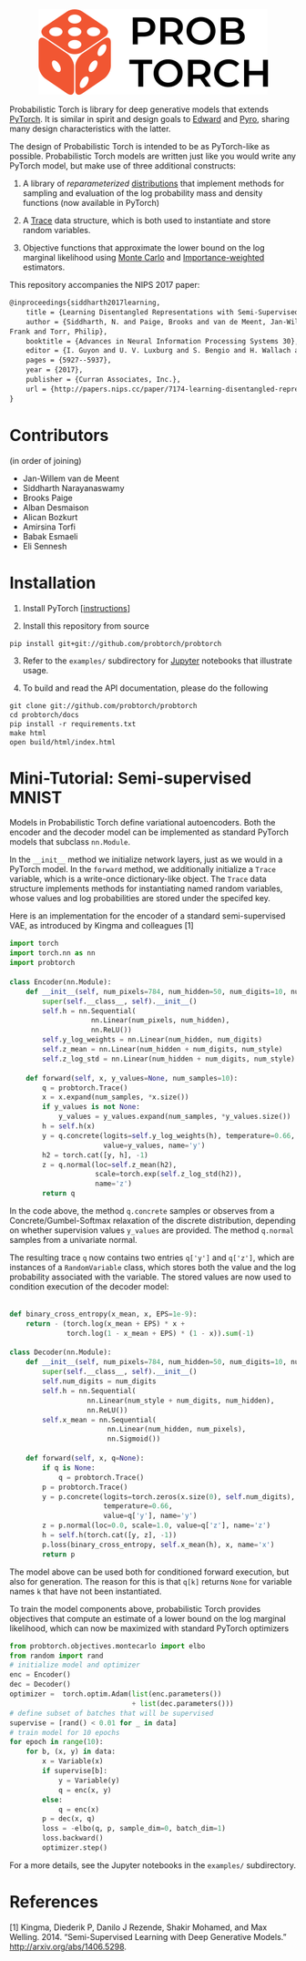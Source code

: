 <div align="center">
  <img height="150px" src="docs/source/_static/img/probtorch-logo.png"></a>
</div>

Probabilistic Torch is library for deep generative models that extends [PyTorch](http://pytorch.org). It is similar in spirit and design goals to [Edward](http://edwardlib.org) and [Pyro](https://github.com/uber/pyro), sharing many design characteristics with the latter.

The design of Probabilistic Torch is intended to be as PyTorch-like as possible. Probabilistic Torch models are written just like you would write any PyTorch model, but make use of three additional constructs:

1. A library of *reparameterized* [distributions](https://pytorch.org/docs/stable/distributions.html) that implement methods for sampling and evaluation of the log probability mass and density functions (now available in PyTorch)

2. A [Trace](https://github.com/probtorch/probtorch/blob/master/probtorch/stochastic.py#L119) data structure, which is both used to instantiate and store random variables.

3. Objective functions that approximate the lower bound on the log marginal likelihood using [Monte Carlo](https://github.com/probtorch/probtorch/blob/master/probtorch/objectives/montecarlo.py) and [Importance-weighted](https://github.com/probtorch/probtorch/blob/master/probtorch/objectives/importance.py) estimators.

This repository accompanies the NIPS 2017 paper:

```latex
@inproceedings{siddharth2017learning,
    title = {Learning Disentangled Representations with Semi-Supervised Deep Generative Models},
    author = {Siddharth, N. and Paige, Brooks and van de Meent, Jan-Willem and Desmaison, Alban and Goodman, Noah D. and Kohli, Pushmeet and Wood,
Frank and Torr, Philip},
    booktitle = {Advances in Neural Information Processing Systems 30},
    editor = {I. Guyon and U. V. Luxburg and S. Bengio and H. Wallach and R. Fergus and S. Vishwanathan and R. Garnett},
    pages = {5927--5937},
    year = {2017},
    publisher = {Curran Associates, Inc.},
    url = {http://papers.nips.cc/paper/7174-learning-disentangled-representations-with-semi-supervised-deep-generative-models.pdf}
}
```


# Contributors

(in order of joining)

- Jan-Willem van de Meent
- Siddharth Narayanaswamy
- Brooks Paige
- Alban Desmaison
- Alican Bozkurt
- Amirsina Torfi
- Babak Esmaeli
- Eli Sennesh


# Installation

1. Install PyTorch [[instructions](https://github.com/pytorch/pytorch)]

2. Install this repository from source
```
pip install git+git://github.com/probtorch/probtorch
```

3. Refer to the `examples/` subdirectory for [Jupyter](http://jupyter.org) notebooks that illustrate usage.

4. To build and read the API documentation, please do the following
```
git clone git://github.com/probtorch/probtorch
cd probtorch/docs
pip install -r requirements.txt
make html
open build/html/index.html
```


# Mini-Tutorial: Semi-supervised MNIST

Models in Probabilistic Torch define variational autoencoders. Both the encoder and the decoder model can be implemented as standard PyTorch models that subclass `nn.Module`.

In the `__init__` method we initialize network layers, just as we would in a PyTorch model. In the `forward` method, we additionally initialize a `Trace` variable, which is a write-once dictionary-like object. The `Trace` data structure implements methods for instantiating named random variables, whose values and log probabilities are stored under the specifed key.

Here is an implementation for the encoder of a standard semi-supervised VAE, as introduced by Kingma and colleagues [1]

```python
import torch
import torch.nn as nn
import probtorch

class Encoder(nn.Module):
    def __init__(self, num_pixels=784, num_hidden=50, num_digits=10, num_style=2):
        super(self.__class__, self).__init__()
        self.h = nn.Sequential(
                    nn.Linear(num_pixels, num_hidden),
                    nn.ReLU())
        self.y_log_weights = nn.Linear(num_hidden, num_digits)
        self.z_mean = nn.Linear(num_hidden + num_digits, num_style)
        self.z_log_std = nn.Linear(num_hidden + num_digits, num_style)

    def forward(self, x, y_values=None, num_samples=10):
        q = probtorch.Trace()
        x = x.expand(num_samples, *x.size())
        if y_values is not None:
            y_values = y_values.expand(num_samples, *y_values.size())
        h = self.h(x)
        y = q.concrete(logits=self.y_log_weights(h), temperature=0.66,
                       value=y_values, name='y')
        h2 = torch.cat([y, h], -1)
        z = q.normal(loc=self.z_mean(h2),
                     scale=torch.exp(self.z_log_std(h2)),
                     name='z')
        return q
```

In the code above, the method `q.concrete` samples or observes from a Concrete/Gumbel-Softmax relaxation of the discrete distribution, depending on whether supervision values `y_values` are provided. The method `q.normal` samples from a univariate normal.

The resulting trace `q` now contains two entries `q['y']` and `q['z']`, which are instances of a `RandomVariable` class, which stores both the value and the log probability associated with the variable. The stored values are now used to condition execution of the decoder model:
```python

def binary_cross_entropy(x_mean, x, EPS=1e-9):
    return - (torch.log(x_mean + EPS) * x +
              torch.log(1 - x_mean + EPS) * (1 - x)).sum(-1)

class Decoder(nn.Module):
    def __init__(self, num_pixels=784, num_hidden=50, num_digits=10, num_style=2):
        super(self.__class__, self).__init__()
        self.num_digits = num_digits
        self.h = nn.Sequential(
                   nn.Linear(num_style + num_digits, num_hidden),
                   nn.ReLU())
        self.x_mean = nn.Sequential(
                        nn.Linear(num_hidden, num_pixels),
                        nn.Sigmoid())

    def forward(self, x, q=None):
        if q is None:
            q = probtorch.Trace()
        p = probtorch.Trace()
        y = p.concrete(logits=torch.zeros(x.size(0), self.num_digits),
                       temperature=0.66,
                       value=q['y'], name='y')
        z = p.normal(loc=0.0, scale=1.0, value=q['z'], name='z')
        h = self.h(torch.cat([y, z], -1))
        p.loss(binary_cross_entropy, self.x_mean(h), x, name='x')
        return p
```
The model above can be used both for conditioned forward execution, but also for generation. The reason for this is that `q[k]` returns `None` for variable names `k` that have not been instantiated.

To train the model components above, probabilistic Torch provides objectives that compute an estimate of a lower bound on the log marginal likelihood, which can now be maximized with standard PyTorch optimizers
```python
from probtorch.objectives.montecarlo import elbo
from random import rand
# initialize model and optimizer
enc = Encoder()
dec = Decoder()
optimizer =  torch.optim.Adam(list(enc.parameters())
                              + list(dec.parameters()))
# define subset of batches that will be supervised
supervise = [rand() < 0.01 for _ in data]
# train model for 10 epochs
for epoch in range(10):
    for b, (x, y) in data:
        x = Variable(x)
        if supervise[b]:
            y = Variable(y)
            q = enc(x, y)
        else:
            q = enc(x)
        p = dec(x, q)
        loss = -elbo(q, p, sample_dim=0, batch_dim=1)
        loss.backward()
        optimizer.step()
```

For a more details, see the Jupyter notebooks in the `examples/` subdirectory.

# References

[1] Kingma, Diederik P, Danilo J Rezende, Shakir Mohamed, and Max Welling. 2014. “Semi-Supervised Learning with Deep Generative Models.” http://arxiv.org/abs/1406.5298.
